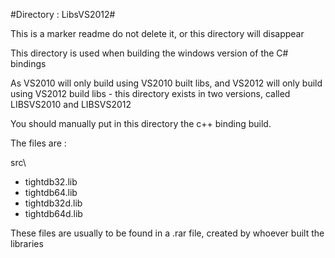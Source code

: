 #Directory : LibsVS2012#

This is a marker readme do not delete it, or this directory will disappear

This directory is used when building the windows version of the C# bindings  

As VS2010 will only build using VS2010 built libs, and VS2012 will only build using VS2012 build libs - this directory exists in two versions, called LIBSVS2010 and LIBSVS2012

You should manually put in this directory the c++ binding build.

The files are :

src\
- tightdb32.lib
- tightdb64.lib
- tightdb32d.lib
- tightdb64d.lib

These files are usually to be found in a .rar file, created by whoever built the libraries
